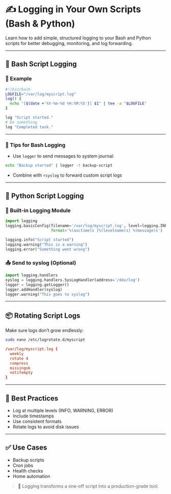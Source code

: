 # ✍️ Logging in Your Own Scripts (Bash & Python)

Learn how to add simple, structured logging to your Bash and Python scripts for better debugging, monitoring, and log forwarding.

---

## 🧾 Bash Script Logging

### 📜 Example
```bash
#!/bin/bash
LOGFILE="/var/log/myscript.log"
log() {
  echo "[$(date +'%Y-%m-%d %H:%M:%S')] $1" | tee -a "$LOGFILE"
}

log "Script started."
# Do something
log "Completed task."
```

---

### 🔧 Tips for Bash Logging
- Use `logger` to send messages to system journal:
```bash
echo "Backup started" | logger -t backup-script
```
- Combine with `rsyslog` to forward custom script logs

---

## 🐍 Python Script Logging

### 🔧 Built-in Logging Module
```python
import logging
logging.basicConfig(filename='/var/log/myscript.log', level=logging.INFO,
                    format='%(asctime)s [%(levelname)s] %(message)s')

logging.info("Script started")
logging.warning("This is a warning")
logging.error("Something went wrong")
```

### 📤 Send to syslog (Optional)
```python
import logging.handlers
syslog = logging.handlers.SysLogHandler(address='/dev/log')
logger = logging.getLogger()
logger.addHandler(syslog)
logger.warning("This goes to syslog")
```

---

## 📦 Rotating Script Logs
Make sure logs don’t grow endlessly:
```bash
sudo nano /etc/logrotate.d/myscript
```
```conf
/var/log/myscript.log {
  weekly
  rotate 4
  compress
  missingok
  notifempty
}
```

---

## 🧠 Best Practices
- Log at multiple levels (INFO, WARNING, ERROR)
- Include timestamps
- Use consistent formats
- Rotate logs to avoid disk issues

---

## ✅ Use Cases
- Backup scripts
- Cron jobs
- Health checks
- Home automation

> 🧩 Logging transforms a one-off script into a production-grade tool.
